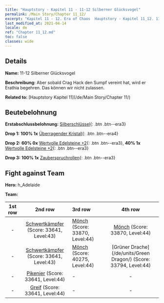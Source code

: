 ```yaml
---
title: "Hauptstory - Kapitel 11 - 11-12 Silberner Glücksvogel"
permalink: /Main Story/Chapter 11_12/
excerpt: "Kapitel 11 - 12. Era of Chaos  Hauptstory - Kapitel 11_12. 11-12 Silberner Glücksvogel"
last_modified_at: 2021-04-14
locale: de
ref: "Chapter 11_12.md"
toc: false
classes: wide
---
```


## Details

 **Name:** 11-12 Silberner Glücksvogel

 **Beschreibung:** Aber sobald Crag Hack den Sumpf vereint hat, wird er Erathia begehren. Das können wir nicht zulassen.

 **Related to:** [Hauptstory Kapitel 11](/de/Main Story/Chapter 11/)

## Beutebelohnung

 **Erstabschlussbelohnung:** [Silberschlüssel](/de/Items/con_693/){: .btn .btn--era3}

 **Drop 1:** **100% 1x** [Überragender Kristall](/de/Items/mat_38/){: .btn .btn--era4}

 **Drop 2:** **60% 0x** [Wertvolle Edelsteine +2](/de/Items/mat_30/){: .btn .btn--era3}, **40% 1x** [Wertvolle Edelsteine +2](/de/Items/mat_30/){: .btn .btn--era3}

 **Drop 3:** **100% 1x** [Zauberspruchrollen](/de/Items/con_694/){: .btn .btn--era3}


## Fight against Team
 **Hero:** h_Adelaide

 **Team:**


  | 1st row | 2nd row | 3rd row | 4th row |
  |:----:|:----:|:----|:----:|
  | - | [Schwertkämpfer](/de/units/Swordsman/) (Score: 33641, Level:43)  | [Mönch](/de/units/Monk/) (Score: 33870, Level:44)  | [Mönch](/de/units/Monk/) (Score: 33870, Level:44)  |
  | - | [Schwertkämpfer](/de/units/Swordsman/) (Score: 33641, Level:43)  | [Mönch](/de/units/Monk/) (Score: 40275, Level:44)  | [Grüner Drache](/de/units/Green Dragon/) (Score: 33794, Level:44)  |
  | - | [Pikenier](/de/units/Pikeman/) (Score: 33641, Level:44)  | - | - |
  | - | [Greif](/de/units/Griffin/) (Score: 33641, Level:44)  | - | - |


